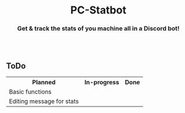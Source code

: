 <h1 align="center">PC-Statbot</h1>
<h3 align="center">
    Get & track the stats of you machine all in a Discord bot!
</h3>
<br>
</br>
<h2 align="left">ToDo</h2>
<table>
  <tr>
    <th>Planned</th>
    <th>In-progress</th>
    <th>Done</th>
  </tr>
  <tr>
    <td>Basic functions</td>
    <td></td>
    <td></td>
  </tr>
  <tr>
    <td>Editing message for stats</td>
    <td></td>
    <td></td>
  </tr>
</table>